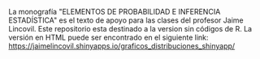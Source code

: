 La monografía "ELEMENTOS DE PROBABILIDAD E INFERENCIA ESTADÍSTICA" es el texto de apoyo para las clases del profesor Jaime Lincovil.
Este repositorio esta destinado a la version sin códigos de R.
La versión en HTML puede ser encontrado en el siguiente link: https://jaimelincovil.shinyapps.io/graficos_distribuciones_shinyapp/

